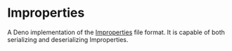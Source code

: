 # Improperties

A Deno implementation of the
[Improperties](https://github.com/FoundationGames/Improperties-Specification)
file format. It is capable of both serializing and deserializing Improperties.
